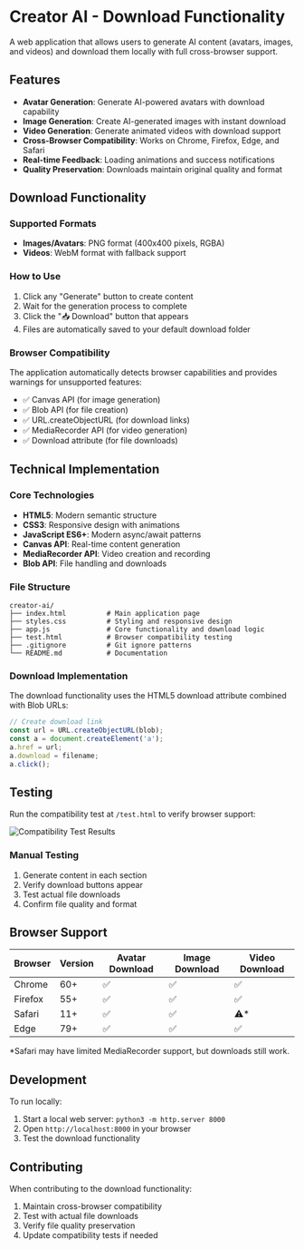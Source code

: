 # Creator AI - Download Functionality

A web application that allows users to generate AI content (avatars, images, and videos) and download them locally with full cross-browser support.

## Features

- **Avatar Generation**: Generate AI-powered avatars with download capability
- **Image Generation**: Create AI-generated images with instant download
- **Video Generation**: Generate animated videos with download support
- **Cross-Browser Compatibility**: Works on Chrome, Firefox, Edge, and Safari
- **Real-time Feedback**: Loading animations and success notifications
- **Quality Preservation**: Downloads maintain original quality and format

## Download Functionality

### Supported Formats
- **Images/Avatars**: PNG format (400x400 pixels, RGBA)
- **Videos**: WebM format with fallback support

### How to Use
1. Click any "Generate" button to create content
2. Wait for the generation process to complete
3. Click the "📥 Download" button that appears
4. Files are automatically saved to your default download folder

### Browser Compatibility
The application automatically detects browser capabilities and provides warnings for unsupported features:

- ✅ Canvas API (for image generation)
- ✅ Blob API (for file creation)
- ✅ URL.createObjectURL (for download links)
- ✅ MediaRecorder API (for video generation)
- ✅ Download attribute (for file downloads)

## Technical Implementation

### Core Technologies
- **HTML5**: Modern semantic structure
- **CSS3**: Responsive design with animations
- **JavaScript ES6+**: Modern async/await patterns
- **Canvas API**: Real-time content generation
- **MediaRecorder API**: Video creation and recording
- **Blob API**: File handling and downloads

### File Structure
```
creator-ai/
├── index.html          # Main application page
├── styles.css          # Styling and responsive design
├── app.js              # Core functionality and download logic
├── test.html           # Browser compatibility testing
├── .gitignore          # Git ignore patterns
└── README.md           # Documentation
```

### Download Implementation
The download functionality uses the HTML5 download attribute combined with Blob URLs:

```javascript
// Create download link
const url = URL.createObjectURL(blob);
const a = document.createElement('a');
a.href = url;
a.download = filename;
a.click();
```

## Testing

Run the compatibility test at `/test.html` to verify browser support:

![Compatibility Test Results](https://github.com/user-attachments/assets/8997a991-3c46-48fc-b936-e62b1a6cb86f)

### Manual Testing
1. Generate content in each section
2. Verify download buttons appear
3. Test actual file downloads
4. Confirm file quality and format

## Browser Support

| Browser | Version | Avatar Download | Image Download | Video Download |
|---------|---------|----------------|----------------|----------------|
| Chrome  | 60+     | ✅             | ✅             | ✅             |
| Firefox | 55+     | ✅             | ✅             | ✅             |
| Safari  | 11+     | ✅             | ✅             | ⚠️*            |
| Edge    | 79+     | ✅             | ✅             | ✅             |

*Safari may have limited MediaRecorder support, but downloads still work.

## Development

To run locally:
1. Start a local web server: `python3 -m http.server 8000`
2. Open `http://localhost:8000` in your browser
3. Test the download functionality

## Contributing

When contributing to the download functionality:
1. Maintain cross-browser compatibility
2. Test with actual file downloads
3. Verify file quality preservation
4. Update compatibility tests if needed